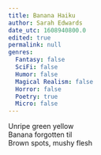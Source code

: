 ```yaml
---
title: Banana Haiku
author: Sarah Edwards
date_utc: 1608940800.0
edited: true
permalink: null
genres:
  Fantasy: false
  SciFi: false
  Humor: false
  Magical Realism: false
  Horror: false
  Poetry: true
  Micro: false
---
```

Unripe green yellow  
Banana forgotten til  
Brown spots, mushy flesh
